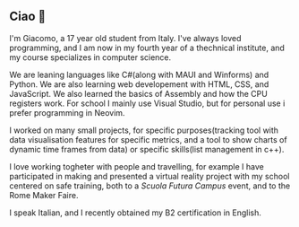 ## Ciao 👋

<!--
**Giacomo-Clerico/Giacomo-Clerico** is a ✨ _special_ ✨ repository because its `README.md` (this file) appears on your GitHub profile.

Here are some ideas to get you started:

- 🔭 I’m currently working on ...
- 🌱 I’m currently learning ...
- 👯 I’m looking to collaborate on ...
- 🤔 I’m looking for help with ...
- 💬 Ask me about ...
- 📫 How to reach me: ...
- 😄 Pronouns: ...
- ⚡ Fun fact: ...
-->

I'm Giacomo, a 17 year old student from Italy.
I've always loved programming, and I am now in my fourth year of a thechnical institute, and my course specializes in computer science.

We are leaning languages like C#(along with MAUI and Winforms) and Python. We are also learning web developement with HTML, CSS, and JavaScript.
We also learned the basics of Assembly and how the CPU registers work.
For school I mainly use Visual Studio, but for personal use i prefer programming in Neovim.

I worked on many small projects, for specific purposes(tracking tool with data visualisation features for specific metrics, and a tool to show charts of dynamic time frames from data) or specific skills(list management in c++).

I love working togheter with people and travelling, for example I have participated in making and presented a virtual reality project with my school centered on safe training, both to a *Scuola Futura Campus* event, and to the Rome Maker Faire.

I speak Italian, and I recently obtained my B2 certification in English. 
